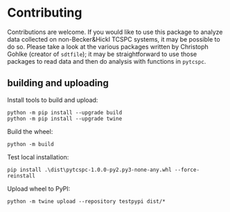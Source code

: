 # Contributing

Contributions are welcome. If you would like to use this package to analyze data collected on non-Becker&Hickl TCSPC systems, it may be possible to do so. Please take a look at the various packages written by Christoph Gohlke (creator of `sdtfile`); it may be straightforward to use those packages to read data and then do analysis with functions in `pytcspc`.

## building and uploading

Install tools to build and upload:
```
python -m pip install --upgrade build
python -m pip install --upgrade twine
```

Build the wheel:
```
python -m build
```

Test local installation:
```
pip install .\dist\pytcspc-1.0.0-py2.py3-none-any.whl --force-reinstall
```

Upload wheel to PyPI:
```
python -m twine upload --repository testpypi dist/*
```

